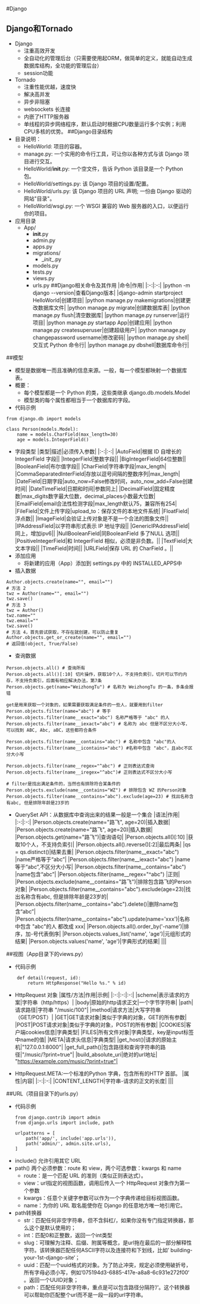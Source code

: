 ﻿#Django

## Django和Tornado
- Django
    - 注重高效开发
    - 全自动化的管理后台（只需要使用起ORM，做简单的定义，就能自动生成数据库结构，全功能的管理后台）
    - session功能
- Tornado
    - 注重性能优越，速度快
    - 解决高并发
    - 异步非阻塞
    - websockets 长连接
    - 内嵌了HTTP服务器
    - 单线程的异步网络程序，默认启动时根据CPU数量运行多个实例；利用CPU多核的优势。
##Django目录结构
- 目录说明：
    - HelloWorld: 项目的容器。
    - manage.py: 一个实用的命令行工具，可让你以各种方式与该 Django 项目进行交互。
    - HelloWorld/__init__.py: 一个空文件，告诉 Python 该目录是一个 Python 包。
    - HelloWorld/settings.py: 该 Django 项目的设置/配置。
    - HelloWorld/urls.py: 该 Django 项目的 URL 声明; 一份由 Django 驱动的网站"目录"。
    - HelloWorld/wsgi.py: 一个 WSGI 兼容的 Web 服务器的入口，以便运行你的项目。
- 应用目录
    - App/
       - __init__.py
       - admin.py
       - apps.py
       - migrations/
           - \__init__.py
       - models.py
       - tests.py
       - views.py
       - urls.py
##Django相关命令及其作用
|命令|作用|
|:-:|:-:|
|python -m django --version|查看Django版本|
|django-admin startproject HelloWorld|创建项目|
|python manage.py makemigrations|创建更改数据库文件|
|python manage.py migrate|创建数据库表|
|python manage.py flush|清空数据库|
|python manage.py runserver|运行项目|
|python manage.py startapp App|创建应用|
|python manage.py createsuperuser|创建超级用户|
|python manage.py changepassword username|修改密码|
|python manage.py shell|交互式 Python 命令行|
|python manage.py dbshell|数据库命令行|

##模型
- 模型是数据唯一而且准确的信息来源。一般，每一个模型都映射一个数据库表。
- 概要：
    - 每个模型都是一个 Python 的类，这些类继承 django.db.models.Model
    - 模型类的每个属性都相当于一个数据库的字段。
- 代码示例

```
from django.db import models

class Person(models.Model):
    name = models.CharField(max_length=30)
    age = models.IntegerField()
```
- 字段类型
|类型|描述|必须传入参数|
|:-:|:-:|
|AutoField|根据 ID 自增长的 IntegerField 字段||
|IntegerField|整数字段||
|BigIntegerField|64位整数||
|BooleanField|布尔值字段||
|CharField|字符串字段|max_length|
|CommaSeparatedInterField|存放以逗号间隔的整数序列|max_length|
|DateField|日期字段|auto_now=False修改时间，auto_now_add=False创建时间|
|DateTimeField|日期和时间|参数同上|
|DecimalField|固定精度数|max_digits数字最大位数，decimal_places小数最大位数|
|EmailField|email合法性检测字段|max_length默认75，兼容所有254|
|FileField|文件上传字段|upload_to：保存文件的本地文件系统|
|FloatField|浮点数||
|ImageField|会验证上传对象是不是一个合法的图象文件||
|IPAddressField|以字符串形式表示 IP 地址字段||
|GenericIPAddressField|同上，增加ipv6||
|NullBooleanField|同BooleanField 多了NULL 选项||
|PositiveIntegerField|和 IntegerField 相似，必须是非负数。||
|TextField|大文本字段||
|TimeField|时间||
|URLField|保存 URL 的 CharField 。||
- 添加应用
   - 将新建的应用（App）添加到 settings.py 中的 INSTALLED_APPS中
- 插入数据
```
Author.objects.create(name="", email="")
# 方法 2
twz = Author(name="", email="")
twz.save()
# 方法 3
twz = Author()
twz.name=""
twz.email=""
twz.save()
# 方法 4，首先尝试获取，不存在就创建，可以防止重复
Author.objects.get_or_create(name="", email="")
# 返回值(object, True/False)
```
- 查询数据
```
Person.objects.all() # 查询所有
Person.objects.all()[:10] 切片操作，获取10个人，不支持负索引，切片可以节约内存，不支持负索引，后面有相应解决办法，第7条
Person.objects.get(name="WeizhongTu") # 名称为 WeizhongTu 的一条，多条会报错
 
get是用来获取一个对象的，如果需要获取满足条件的一些人，就要用到filter
Person.objects.filter(name="abc") # 等于Person.objects.filter(name__exact="abc") 名称严格等于 "abc" 的人
Person.objects.filter(name__iexact="abc") # 名称为 abc 但是不区分大小写，可以找到 ABC, Abc, aBC，这些都符合条件
 
Person.objects.filter(name__contains="abc") # 名称中包含 "abc"的人
Person.objects.filter(name__icontains="abc") #名称中包含 "abc"，且abc不区分大小写
 
Person.objects.filter(name__regex="^abc") # 正则表达式查询
Person.objects.filter(name__iregex="^abc")# 正则表达式不区分大小写
 
# filter是找出满足条件的，当然也有排除符合某条件的
Person.objects.exclude(name__contains="WZ") # 排除包含 WZ 的Person对象
Person.objects.filter(name__contains="abc").exclude(age=23) # 找出名称含有abc, 但是排除年龄是23岁的
```
- QuerySet API：从数据库中查询出来的结果一般是一个集合
|语法|作用|
|:-:|:-:|
|Person.objects.create(name="路飞", age=20)|插入数据|
|Person.objects.create(name="路飞", age=20)|插入数据|
|Person.objects.get(name="路飞")|查询语句|
|Person.objects.all()[:10] |获取10个人，不支持负索引|
|Person.objects.all().reverse()[:2]|最后两条|
|qs = qs.distinct()|结果去重|
|Person.objects.filter(name__exact="abc") |name严格等于“abc”|
|Person.objects.filter(name__iexact="abc") |name等于“abc”,不区分大小写|
|Person.objects.filter(name__contains="abc") |name包含“abc”|
|Person.objects.filter(name__regex="^abc") |正则|
|Person.objects.exclude(name__contains="路飞")|排除包含路飞的Person对象|
|Person.objects.filter(name__contains="abc").exclude(age=23)|找出名称含有abc, 但是排除年龄是23岁的|
|Person.objects.filter(name__contains="abc").delete()|删除name包含“abc”|
|Person.objects.filter(name__contains="abc").update(name='xxx')|名称中包含 "abc"的人 都改成 xxx|
|Person.objects.all().order_by('-name')|排序，加-号代表倒序|
|Person.objects.values_list('name', 'age')|元组形式的结果|
|Person.objects.values('name', 'age')|字典形式的结果|
|||



##视图（App目录下的views.py）
- 代码示例
```
    def detail(request, id):
        return HttpResponse("Hello %s." % id)
```
- HttpRequest 对象
|属性/方法|作用|示例|
|:-:|:-:|:-:|
|scheme|表示请求的方案|字符串（http/https）|
|body|原始的http请求正文|一个字节字符串|
|path|请求路径|字符串 "/music/100"|
|method|请求方法|大写字符串（GET/POST）|
|GET|GET请求对象|类似于字典的对象，GET的所有参数|
|POST|POST请求对象|类似于字典的对象，POST的所有参数|
|COOKIES|客户端cookies信息|字典类型|
|FILES|所有文件对象|字典类型，key是input标签中name的值|
|META|请求头信息|字典类型|
|get_host()|请求的原始主机|"127.0.0.1:8000"|
|get_full_path()|包含路径和查询字符串的路径|"/music/?print=true"|
|build_absolute_uri|绝对的url地址| "https://example.com/music/?print=true"|

- HttpRequest.META:一个标准的Python 字典，包含所有的HTTP 首部。
|属性|内容|
|:-:|:-:|
|CONTENT_LENGTH|字符串-请求的正文的长度|
|||

##URL（项目目录下的urls.py）
- 代码示例
    ```
    from django.contrib import admin
    from django.urls import include, path
    
    urlpatterns = [
        path('app/', include('app.urls')),
        path('admin/', admin.site.urls),
    ]
    ```
- include() 允许引用其它 URL
-  path() 两个必须参数：route 和 view，两个可选参数：kwargs 和 name
   - route：是一个匹配 URL 的准则（类似正则表达式）。
   - view：url指定的视图函数，调用后传入一个 HttpRequest 对象作为第一个参数
   - kwargs：任意个关键字参数可以作为一个字典传递给目标视图函数。
   - name：为你的 URL 取名能使你在 Django 的任意地方唯一地引用它。
- path转换器
    - str：匹配任何非空字符串，但不含斜杠/，如果你没有专门指定转换器，那么这个是默认使用的；
    - int：匹配0和正整数，返回一个int类型
    - slug：可理解为注释、后缀、附属等概念，是url拖在最后的一部分解释性字符。该转换器匹配任何ASCII字符以及连接符和下划线，比如’ building-your-1st-django-site‘；
    - uuid：匹配一个uuid格式的对象。为了防止冲突，规定必须使用破折号，所有字母必须小写，例如’075194d3-6885-417e-a8a8-6c931e272f00‘ 。返回一个UUID对象；
    - path：匹配任何非空字符串，重点是可以包含路径分隔符’/‘。这个转换器可以帮助你匹配整个url而不是一段一段的url字符串。







